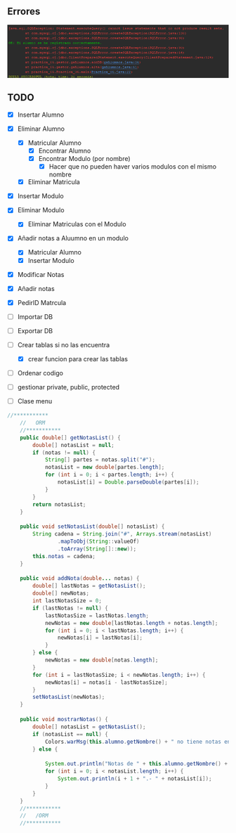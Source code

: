 ## Errores
![Alt text](image.png)

## TODO
- [x] Insertar Alumno
- [x] Eliminar Alumno
  - [x] Matricular Alumno
    - [x] Encontrar Alumno
    - [x] Encontrar Modulo (por nombre)
      - [x] Hacer que no pueden haver varios modulos con el mismo nombre
  - [x] Eliminar Matricula
- [x] Insertar Modulo
- [x] Eliminar Modulo
  - [x] Eliminar Matriculas con el Modulo
- [x] Añadir notas a Aluumno en un modulo
  - [x] Matricular Alumno
  - [x] Insertar Modulo
- [x] Modificar Notas
- [x] Añadir notas
- [x] PedirID Matrcula
- [ ] Importar DB
- [ ] Exportar DB
- [ ] Crear tablas si no las encuentra
  - [x] crear funcion para crear las tablas
- [ ] Ordenar codigo
- [ ] gestionar private, public, protected
- [ ] Clase menu




```java
//***********
    //   ORM
    //***********
    public double[] getNotasList() {
        double[] notasList = null;
        if (notas != null) {
            String[] partes = notas.split("#");
            notasList = new double[partes.length];
            for (int i = 0; i < partes.length; i++) {
                notasList[i] = Double.parseDouble(partes[i]);
            }
        }
        return notasList;
    }

    public void setNotasList(double[] notasList) {
        String cadena = String.join("#", Arrays.stream(notasList)
                .mapToObj(String::valueOf)
                .toArray(String[]::new));
        this.notas = cadena;
    }

    public void addNota(double... notas) {
        double[] lastNotas = getNotasList();
        double[] newNotas;
        int lastNotasSize = 0;
        if (lastNotas != null) {
            lastNotasSize = lastNotas.length;
            newNotas = new double[lastNotas.length + notas.length];
            for (int i = 0; i < lastNotas.length; i++) {
                newNotas[i] = lastNotas[i];
            }
        } else {
            newNotas = new double[notas.length];
        }
        for (int i = lastNotasSize; i < newNotas.length; i++) {
            newNotas[i] = notas[i - lastNotasSize];
        }
        setNotasList(newNotas);
    }

    public void mostrarNotas() {
        double[] notasList = getNotasList();
        if (notasList == null) {
            Colors.warMsg(this.alumno.getNombre() + " no tiene notas en " + this.modulo.getNombre());
        } else {

            System.out.println("Notas de " + this.alumno.getNombre() + " en " + this.modulo.getNombre() + ": ");
            for (int i = 0; i < notasList.length; i++) {
                System.out.println(i + 1 + ".- " + notasList[i]);
            }
        }
    }
    //***********
    //   /ORM
    //***********
```